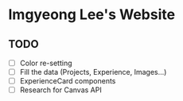 # Imgyeong Lee's Website

## TODO

- [ ] Color re-setting
- [ ] Fill the data (Projects, Experience, Images...)
- [ ] ExperienceCard components
- [ ] Research for Canvas API
